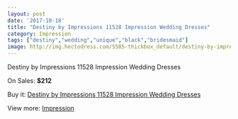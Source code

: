 ```yaml
---
layout: post
date: '2017-10-18'
title: "Destiny by Impressions 11528 Impression Wedding Dresses"
category: Impression
tags: ["destiny","wedding","unique","black","bridesmaid"]
image: http://img.hectodress.com/5585-thickbox_default/destiny-by-impressions-11528-impression-wedding-dresses.jpg
---
```

Destiny by Impressions 11528 Impression Wedding Dresses

On Sales: **$212**
<a href="https://www.hectodress.com/impression/2783-destiny-by-impressions-11528-impression-wedding-dresses.html"><amp-img layout="responsive" width="600" height="600" src="//img.hectodress.com/5585-thickbox_default/destiny-by-impressions-11528-impression-wedding-dresses.jpg" alt="Destiny by Impressions 11528 Impression Wedding Dresses 0" /></a>
<a href="https://www.hectodress.com/impression/2783-destiny-by-impressions-11528-impression-wedding-dresses.html"><amp-img layout="responsive" width="600" height="600" src="//img.hectodress.com/5586-thickbox_default/destiny-by-impressions-11528-impression-wedding-dresses.jpg" alt="Destiny by Impressions 11528 Impression Wedding Dresses 1" /></a>

Buy it: [Destiny by Impressions 11528 Impression Wedding Dresses](https://www.hectodress.com/impression/2783-destiny-by-impressions-11528-impression-wedding-dresses.html "Destiny by Impressions 11528 Impression Wedding Dresses")

View more: [Impression](https://www.hectodress.com/48-impression "Impression")